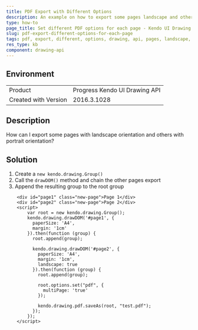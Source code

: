 ```yaml
---
title: PDF Export with Different Options
description: An example on how to export some pages landscape and others portrait by using the Kendo UI Drawing API.
type: how-to
page_title: Set different PDF options for each page - Kendo UI Drawing Library
slug: pdf-export-different-options-for-each-page
tags: pdf, export, different, options, drawing, api, pages, landscape, portrait, some, other
res_type: kb
component: drawing-api
---
```


## Environment

<table>
 <tr>
  <td>Product</td>
  <td>Progress Kendo UI Drawing API</td>
 </tr>
 <tr>
  <td>Created with Version</td>
  <td>2016.3.1028</td>
 </tr>
</table>

## Description

How can I export some pages with landscape orientation and others with portrait orientation?

## Solution

1. Create a `new kendo.drawing.Group()`
1. Call the `drawDOM()` method and chain the other pages export
1. Append the resulting group to the root group

```dojo
	<div id="page1" class="new-page">Page 1</div> 
    <div id="page2" class="new-page">Page 2</div> 
    <script>
      	var root = new kendo.drawing.Group();
      	kendo.drawing.drawDOM('#page1', {
      	  paperSize: 'A4',
      	  margin: '1cm'
      	}).then(function (group) {
      	  root.append(group);

      	  kendo.drawing.drawDOM('#page2', {
      	    paperSize: 'A4',
      	    margin: '1cm',
      	    landscape: true
      	  }).then(function (group) {
      	    root.append(group);

      	    root.options.set("pdf", {
      	      multiPage: 'true'
      	    });

      	    kendo.drawing.pdf.saveAs(root, "test.pdf");
      	  });
      	});
    </script>
```
